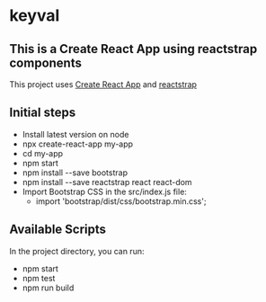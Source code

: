 # keyval

## This is a Create React App using reactstrap components

This project uses [Create React App](https://github.com/facebook/create-react-app) and [reactstrap](https://reactstrap.github.io/)

## Initial steps
- Install latest version on node
- npx create-react-app my-app
- cd my-app
- npm start
- npm install --save bootstrap
- npm install --save reactstrap react react-dom
- Import Bootstrap CSS in the src/index.js file:
  - import 'bootstrap/dist/css/bootstrap.min.css';

## Available Scripts
In the project directory, you can run:

- npm start
- npm test
- npm run build
